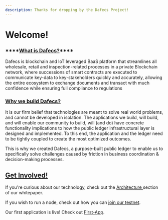 ```yaml
---
description: Thanks for dropping by the Dafecs Project!
---
```


# Welcome!

### \*\*\*\*[**What is Dafecs?**](https://docs.dafecs.com/#what-is-dafecs)\*\*\*\*

Dafecs is blockchain and IoT leveraged BaaS platform that streamlines all wholesale, retail and inspection-related processes in a private Blockchain network, where successions of smart contracts are executed to communicate key-data to key-stakeholders quickly and accurately, allowing the entire ecosystem to exchange documents and transact with much confidence while ensuring full compliance to regulations

### [Why we build Dafecs?](https://docs.dafecs.com/#why-build-dafecs)

It is our firm belief that technologies are meant to solve real world problems, and cannot be developed in isolation. The applications we build, will build, and will enable our community to build, will \(and do\) have concrete functionality implications to how the public ledger infrastructural layer is designed and implemented. To this end, the application and the ledger need to be tightly coupled to create the most optimized outcomes. 

This is why we created Dafecs, a purpose-built public ledger to enable us to specifically solve challenges caused by friction in business coordination & decision-making processes.

## [Get Involved!](https://docs.dafecs.com/#get-involved)

If you're curious about our technology, check out the [Architecture ](https://docs.dafecs.com/tech-whitepaper/dafecs-architecture)section of our whitepaper. 

If you wish to run a node, check out how you can [join our t](https://docs.dafecs.com/node-setup/getting_started)[estnet](https://docs.dafecs.com/node-setup/getting_started). 

Our first application is live! Check out [First-App](www.dafecs.com). 

## 

